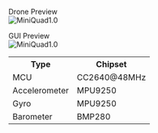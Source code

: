 Drone Preview  
![MiniQuad1.0](https://github.com/omrdk/MiniQuad1.0/tree/master/Media/Overview.jpeg)

GUI Preview  
![MiniQuad1.0](https://github.com/omrdk/MiniQuad1.0/tree/master/Media/Cli-overview.png)
<table>
  <tr>
    <th>Type</th><th>Chipset</th>
  </tr>
  <tr>
    <td>MCU</td><td>CC2640@48MHz</td>
  </tr>
  <tr>
    <td>Accelerometer</td><td>MPU9250</td>
  </tr>
  <tr>
    <td>Gyro</td><td>MPU9250</td>
  </tr>
  <tr>
    <td>Barometer</td><td>BMP280</td>
  </tr>
</table>
